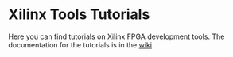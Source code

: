 # Xilinx Tools Tutorials

Here you can find tutorials on Xilinx FPGA development tools. The documentation for the tutorials is in the [wiki](https://github.com/FrankKesel/xilinx_tools/wiki)
